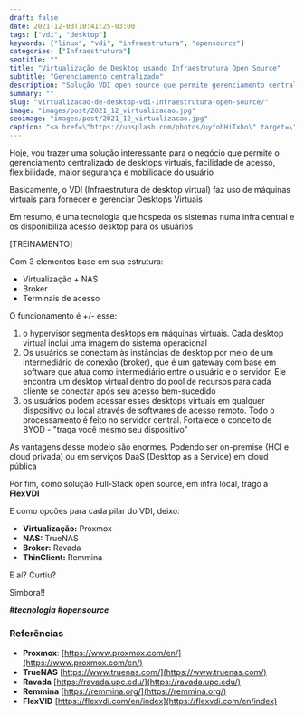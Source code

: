 ```yaml
--- 
draft: false
date: 2021-12-03T10:41:25-03:00
tags: ["vdi", "desktop"]
keywords: ["linux", "vdi", "infraestrutura", "opensource"]
categories: ["Infraestrutura"]
seotitle: ""
title: "Virtualização de Desktop usando Infraestrutura Open Source"
subtitle: "Gerenciamento centralizado"
description: "Solução VDI open source que permite gerenciamento centralizado de desktops virtuais"
summary: ""
slug: "virtualizacao-de-desktop-vdi-infraestrutura-open-source/"
image: "images/post/2021_12_virtualizacao.jpg"
seoimage: "images/post/2021_12_virtualizacao.jpg"
caption: "<a href=\"https://unsplash.com/photos/uyfohHiTxho\" target=\"_blank\">Photo by ThisisEngineering RAEng</a>"
---
```


Hoje, vou trazer uma solução interessante para o negócio que permite o gerenciamento centralizado de desktops virtuais, facilidade de acesso, flexibilidade, maior segurança e mobilidade do usuário

<!--![Alt Text](https://i.imgur.com/g8FvFxB.gif)-->

Basicamente, o VDI (Infraestrutura de desktop virtual) faz uso de máquinas virtuais para fornecer e gerenciar Desktops Virtuais

Em resumo, é uma tecnologia que hospeda os sistemas numa infra central e os disponibiliza acesso desktop para os usuários

[TREINAMENTO]

Com 3 elementos base em sua estrutura:
- Virtualização + NAS
- Broker
- Terminais de acesso

O funcionamento é +/- esse:

1. o hypervisor segmenta desktops em máquinas virtuais. Cada desktop virtual inclui uma imagem do sistema operacional
2. Os usuários se conectam às instâncias de desktop por meio de um intermediário de conexão (broker), que é um gateway com base em software que atua como intermediário entre o usuário e o servidor. Ele encontra um desktop virtual dentro do pool de recursos para cada cliente se conectar após seu acesso bem-sucedido
3. os usuários podem acessar esses desktops virtuais em qualquer dispositivo ou local através de softwares de acesso remoto. Todo o processamento é feito no servidor central. Fortalece o conceito de BYOD - "traga você mesmo seu dispositivo"

As vantagens desse modelo são enormes. Podendo ser on-premise (HCI e cloud privada) ou em serviços DaaS (Desktop as a Service) em cloud pública

Por fim, como solução Full-Stack open source, em infra local, trago a **FlexVDI**

E como opções para cada pilar do VDI, deixo:

- **Virtualização:** Proxmox
- **NAS:** TrueNAS
- **Broker:** Ravada
- **ThinClient:** Remmina

E aí? Curtiu?

Simbora!!

***#tecnologia #opensource***

### Referências
- **Proxmox**: [https://www.proxmox.com/en/](https://www.proxmox.com/en/)
- **TrueNAS** [https://www.truenas.com/](https://www.truenas.com/)
- **Ravada** [https://ravada.upc.edu/](https://ravada.upc.edu/)
- **Remmina** [https://remmina.org/](https://remmina.org/)
- **FlexVID** [https://flexvdi.com/en/index](https://flexvdi.com/en/index)
